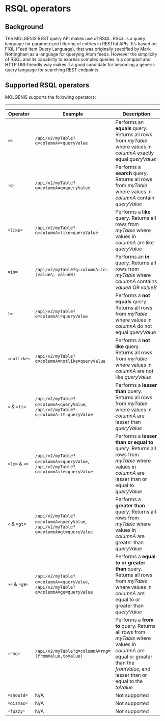 # RSQL operators

## Background
The MOLGENIS REST query API makes use of RSQL. RSQL is a query language for parametrized filtering of entries in RESTful APIs. It’s based on FIQL (Feed Item Query Language), that was originally specified by Mark Nottingham as a language for querying Atom feeds. However the simplicity of RSQL and its capability to express complex queries in a compact and HTTP URI-friendly way makes it a good candidate for becoming a generic query language for searching REST endpoints.

## Supported RSQL operators

MOLGENIS supports the following operators:

---------------------------------

| Operator | Example | Description |
|----------|---------|-------------|
| `==`     | `/api/v2/myTable?q=columnA==queryValue` | Performs an **equals** query. Returns all rows from *myTable* where values in *columnA* exactly equal *queryValue* |  
| `=q=`    | `/api/v2/myTable?q=columnA=q=queryValue` | Performs a **search** query. Returns all rows from *myTable* where values in *columnA* contain *queryValue* |
| `=like=` | `/api/v2/myTable?q=columnA=like=queryValue` | Performs a **like** query. Returns all rows from *myTable* where values in *columnA* are like *queryValue* |
| `=in=`   | `/api/v2/myTable?q=columnA=in=(valueA, valueB)` | Performs an **in** query. Returns all rows from *myTable* where *columnA* contains *valueA* OR *valueB* |
| `!=`     | `/api/v2/myTable?q=columnA!=queryValue` | Performs a **not equals** query. Returns all rows from *myTable* where values in *columnA* do not equal *queryValue* |
| `=notlike=` | `/api/v2/myTable?q=columnA=notlike=queryValue` | Performs a **not like** query. Returns all rows from  *myTable* where values in *columnA* are not like *queryValue* |
| `<` & `=lt=` | `/api/v2/myTable?q=columnA<queryValue`, `/api/v2/myTable?q=columnA=lt=queryValue` | Performs a **lesser than** query. Returns all rows from *myTable* where values in *columnA* are lesser than *queryValue* |
| `=le=` & `<=` | `/api/v2/myTable?q=columnA<=queryValue`, `/api/v2/myTable?q=columnA=le=queryValue` | Performs a **lesser than or equal to** query. Returns all rows from *myTable* where values in *columnA* are lesser than or equal to *queryValue* |
| `<` & `=gt=` | `/api/v2/myTable?q=columnA>queryValue`, `/api/v2/myTable?q=columnA=gt=queryValue` | Performs a **greater than** query. Returns all rows from *myTable* where values in *columnA* are greater than *queryValue* |
| `>=` & `=ge=` | `/api/v2/myTable?q=columnA>=queryValue`, `/api/v2/myTable?q=columnA=ge=queryValue` | Performs a **equal to or greater than** query. Returns all rows from *myTable* where values in *columnA* are equal to or greater than *queryValue* |
| `=rng=`  | `/api/v2/myTable?q=columnA=rng=(fromValue,toValue)` | Performs a **from to** query. Returns all rows from *myTable* where values in *columnA* are equal or greater than the *fromValue*, and lesser than or equal to the *toValue* |
| `=should=` | N/A | Not supported
| `=dismax=` | N/A | Not supported
| `=fuzzy=` | N/A | Not supported

